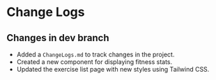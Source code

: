 # Change Logs

## Changes in dev branch
- Added a `ChangeLogs.md` to track changes in the project.
- Created a new component for displaying fitness stats.
- Updated the exercise list page with new styles using Tailwind CSS.
